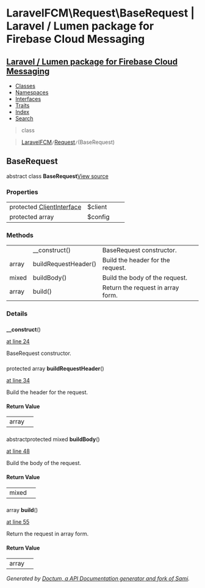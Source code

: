 # LaravelFCM\Request\BaseRequest | Laravel / Lumen package for Firebase Cloud Messaging    

## [Laravel / Lumen package for Firebase Cloud Messaging](../../index.md)

- [Classes](../../classes.md)
- [Namespaces](../../namespaces.md)
- [Interfaces](../../interfaces.md)
- [Traits](../../traits.md)
- [Index](../../doc-index.md)
- [Search](../../search.md)

>class

>    [LaravelFCM](../../LaravelFCM.md)` / `[Request](../../LaravelFCM/Request.md)` / `(BaseRequest)
## BaseRequest

abstract class **BaseRequest**[View source](https://github.com/code-lts/Laravel-FCM/blob/main/Request/BaseRequest.php)






### Properties

|   |   |   |   |
|---|---|---|---|
|<a name="property_client"></a>protected <abbr title="GuzzleHttp\ClientInterface">ClientInterface</abbr>|$client|||
|<a name="property_config"></a>protected array|$config|||
### Methods

|   |   |   |   |
|---|---|---|---|
||<a name="#method___construct"></a>__construct()|BaseRequest constructor.||
|array|<a name="#method_buildRequestHeader"></a>buildRequestHeader()|Build the header for the request.||
|mixed|<a name="#method_buildBody"></a>buildBody()|Build the body of the request.||
|array|<a name="#method_build"></a>build()|Return the request in array form.||


### Details
<a name id="method___construct"></a>

### 
  **__construct**()

[at line 24](https://github.com/code-lts/Laravel-FCM/blob/main/Request/BaseRequest.php#L24)

BaseRequest constructor.        
<a name id="method_buildRequestHeader"></a>

### 
protected array **buildRequestHeader**()

[at line 34](https://github.com/code-lts/Laravel-FCM/blob/main/Request/BaseRequest.php#L34)

Build the header for the request.        

#### Return Value

|   |   |
|---|---|
|array|

<a name id="method_buildBody"></a>

### 
abstractprotected mixed **buildBody**()

[at line 48](https://github.com/code-lts/Laravel-FCM/blob/main/Request/BaseRequest.php#L48)

Build the body of the request.        

#### Return Value

|   |   |
|---|---|
|mixed|

<a name id="method_build"></a>

### 
 array **build**()

[at line 55](https://github.com/code-lts/Laravel-FCM/blob/main/Request/BaseRequest.php#L55)

Return the request in array form.        

#### Return Value

|   |   |
|---|---|
|array|

_Generated by [Doctum, a API Documentation generator and fork of Sami](https://github.com/code-lts/doctum)._